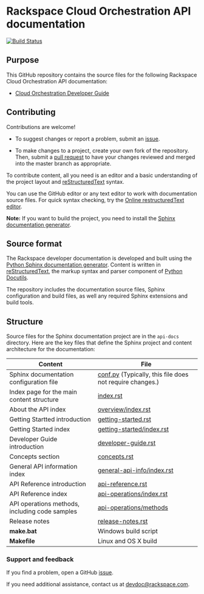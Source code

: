 # Rackspace Cloud Orchestration API documentation

[![Build Status](https://travis-ci.org/rackerlabs/docs-cloud-orchestration.svg?branch=master)](https://travis-ci.org/rackerlabs/docs-cloud-orchestration)

## Purpose

This GitHub repository contains the source files for the following Rackspace Cloud Orchestration API documentation:

* [Cloud Orchestration Developer Guide](https://developer.rackspace.com/docs/cloud-orchestration/v1/developer-guide/)

## Contributing

Contributions are welcome! 

* To suggest changes or report a problem, submit an [issue](https://github.com/rackerlabs/docs-cloud-orchestration/issues). 

* To make changes to a project, create your own fork of the repository. Then, submit a [pull 
request](https://github.com/rackerlabs/docs-cloud-orchestration/compare?expand=1) to have your changes reviewed 
and merged into the master branch as appropriate.

To contribute content, all you need is an editor and a 
basic understanding of the project layout and [reStructuredText](http://sphinx-doc.org/rest.html) syntax.

You can use the GitHub editor or any text editor to work with documentation source files. For quick syntax checking, try the 
[Online restructuredText editor](http://rst.ninjs.org/). 

**Note:** If you want to build the project, you need to install the [Sphinx documentation generator](http://www.sphinx-doc.org/en/stable/install.html). 

## Source format

The Rackspace developer documentation is developed and built using the [Python Sphinx documentation generator](http://sphinx-doc.org/). Content is 
written in [reStructuredText](http://sphinx-doc.org/rest.html), the markup syntax and parser component of 
[Python Docutils](http://docutils.sourceforge.net/index.html).

The repository includes the documentation source files, 
Sphinx configuration and build files, as well any required Sphinx 
extensions and build tools. 

## Structure

Source files for the Sphinx documentation project are in the ``api-docs`` directory. Here are the key files that define 
the Sphinx project and content architecture for the documentation: 

Content | File
--- | ---
|Sphinx documentation configuration file| [conf.py](https://github.com/rackerlabs/docs-cloud-orchestration/blob/master/api-docs/conf.py) (Typically, this file does not require changes.)
|Index page for the main content structure| [index.rst](https://github.com/rackerlabs/docs-cloud-orchestration/blob/master/api-docs/index.rst)
|About the API index| [overview/index.rst](https://github.com/rackerlabs/docs-cloud-orchestration/blob/master/api-docs/overview/index.rst)
|Getting Startted introduction| [getting-started.rst](https://github.com/rackerlabs/docs-cloud-orchestration/blob/master/api-docs/getting-started.rst)
|Getting Started index|[getting-started/index.rst](https://github.com/rackerlabs/docs-cloud-orchestration/blob/master/api-docs/getting-started/index.rst)
|Developer Guide introduction|[developer-guide.rst](https://github.com/rackerlabs/docs-cloud-orchestration/blob/master/api-docs/developer-guide.rst)
|Concepts section| [concepts.rst](https://github.com/rackerlabs/docs-cloud-orchestration/blob/master/api-docs/concepts.rst)
|General API information index|[general-api-info/index.rst](https://github.com/rackerlabs/docs-cloud-orchestration/blob/master/api-docs/general-api-info/index.rst)
|API Reference introduction|[api-reference.rst](https://github.com/rackerlabs/docs-cloud-orchestration/blob/master/api-docs/api-reference.rst)
|API Reference index|[api-operations/index.rst](https://github.com/rackerlabs/docs-cloud-orchestration/blob/master/api-docs/api-operations/index.rst)
|API operations methods, including code samples|[api-operations/methods](https://github.com/rackerlabs/docs-cloud-orchestration/tree/master/api-docs/api-operations/methods) 
|Release notes|[release-notes.rst](https://github.com/rackerlabs/docs-cloud-orchestration/blob/master/api-docs/release-notes.rst)
|**make.bat**|Windows build script
|**Makefile**| Linux and OS X build

### Support and feedback

If you find a problem, open a GitHub [issue](https://github.com/rackerlabs/docs-cloud-orchestration/issues).

If you need additional assistance, contact us at [devdoc@rackspace.com](mailto:devdoc@rackspace.com).